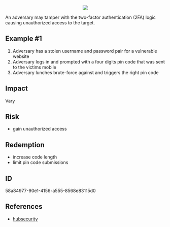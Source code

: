 <p align="center"> <img src="https://raw.githubusercontent.com/qeeqbox/two-factor-authentication-brute-force-vulnerability/two-factor-authentication-brute-force-vulnerability.png"></p>

An adversary may tamper with the two-factor authentication (2FA) logic causing unauthorized access to the target.

## Example #1
1. Adversary has a stolen username and password pair for a vulnerable website
2. Adversary logs in and prompted with a four digits pin code that was sent to the victims mobile
3. Adversary lunches brute-force against and triggers the right pin code

## Impact
Vary

## Risk
- gain unauthorized access

## Redemption
- increase code length
- limit pin code submissions

## ID
58a84977-90e1-4156-a555-8568e83115d0

## References
- [hubsecurity](https://hubsecurity.io/the-cyber-risks-of-two-factor-authentication)
